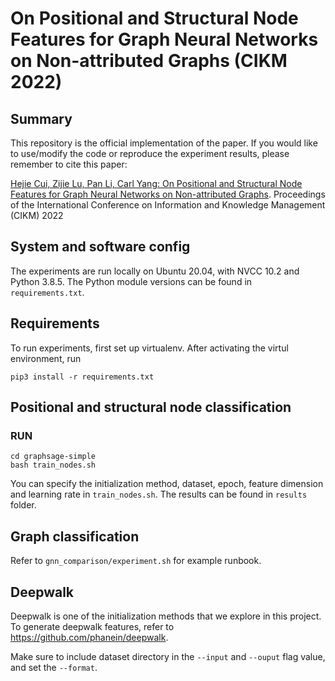 # On Positional and Structural Node Features for Graph Neural Networks on Non-attributed Graphs (CIKM 2022)

## Summary 
This repository is the official implementation of the paper. If you would like to use/modify the code or reproduce the experiment results, please remember to cite this paper:

[Hejie Cui, Zijie Lu, Pan Li, Carl Yang: On Positional and Structural Node Features for Graph Neural Networks on Non-attributed Graphs](https://arxiv.org/pdf/2107.01495.pdf). Proceedings of the International Conference on Information and Knowledge Management (CIKM) 2022


## System and software config
The experiments are run locally on Ubuntu 20.04, with NVCC 10.2 and Python 3.8.5. The Python module versions can be found in `requirements.txt`.

## Requirements

To run experiments, first set up virtualenv. After activating the virtul environment, run 
```
pip3 install -r requirements.txt
```

## Positional and structural node classification
### RUN
```
cd graphsage-simple
bash train_nodes.sh
```
You can specify the initialization method, dataset, epoch, feature dimension and learning rate in `train_nodes.sh`.
The results can be found in `results` folder.

## Graph classification
Refer to `gnn_comparison/experiment.sh` for example runbook. 

## Deepwalk
Deepwalk is one of the initialization methods that we explore in this project. To generate deepwalk features, refer to https://github.com/phanein/deepwalk.

Make sure to include dataset directory in the `--input` and `--ouput` flag value, and set the `--format`. 
